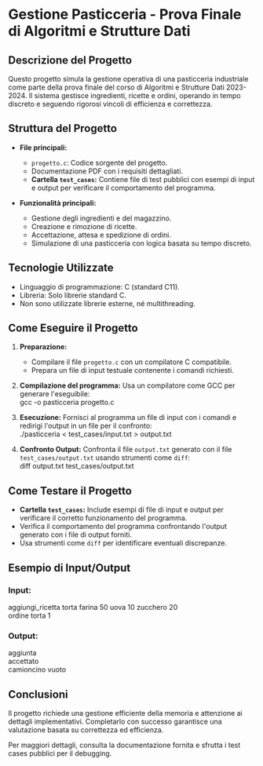 # Gestione Pasticceria - Prova Finale di Algoritmi e Strutture Dati

## Descrizione del Progetto
Questo progetto simula la gestione operativa di una pasticceria industriale come parte della prova finale del corso di Algoritmi e Strutture Dati 2023-2024. Il sistema gestisce ingredienti, ricette e ordini, operando in tempo discreto e seguendo rigorosi vincoli di efficienza e correttezza.

## Struttura del Progetto
- **File principali:**
  - `progetto.c`: Codice sorgente del progetto.
  - Documentazione PDF con i requisiti dettagliati.
  - **Cartella `test_cases`:** Contiene file di test pubblici con esempi di input e output per verificare il comportamento del programma.

- **Funzionalità principali:**
  - Gestione degli ingredienti e del magazzino.
  - Creazione e rimozione di ricette.
  - Accettazione, attesa e spedizione di ordini.
  - Simulazione di una pasticceria con logica basata su tempo discreto.

## Tecnologie Utilizzate
- Linguaggio di programmazione: C (standard C11).
- Libreria: Solo librerie standard C.
- Non sono utilizzate librerie esterne, né multithreading.

## Come Eseguire il Progetto
1. **Preparazione:**
   - Compilare il file `progetto.c` con un compilatore C compatibile.
   - Prepara un file di input testuale contenente i comandi richiesti.

2. **Compilazione del programma:**
   Usa un compilatore come GCC per generare l'eseguibile:  
   gcc -o pasticceria progetto.c  

3. **Esecuzione:**
   Fornisci al programma un file di input con i comandi e redirigi l'output in un file per il confronto:  
   ./pasticceria < test_cases/input.txt > output.txt  

4. **Confronto Output:**
   Confronta il file `output.txt` generato con il file `test_cases/output.txt` usando strumenti come `diff`:  
   diff output.txt test_cases/output.txt  

## Come Testare il Progetto
- **Cartella `test_cases`:** Include esempi di file di input e output per verificare il corretto funzionamento del programma. 
- Verifica il comportamento del programma confrontando l'output generato con i file di output forniti.
- Usa strumenti come `diff` per identificare eventuali discrepanze.

## Esempio di Input/Output
### Input:
aggiungi_ricetta torta farina 50 uova 10 zucchero 20  
ordine torta 1  

### Output:
aggiunta  
accettato  
camioncino vuoto  

## Conclusioni
Il progetto richiede una gestione efficiente della memoria e attenzione ai dettagli implementativi. Completarlo con successo garantisce una valutazione basata su correttezza ed efficienza.  

Per maggiori dettagli, consulta la documentazione fornita e sfrutta i test cases pubblici per il debugging.
